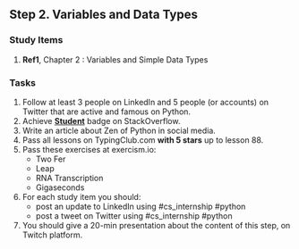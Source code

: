 ## Step 2. Variables and Data Types

### Study Items
  1. **Ref1**, Chapter 2 : Variables and Simple Data Types

### Tasks

  1. Follow at least 3 people on LinkedIn and 5 people (or accounts) on Twitter that are active and famous on Python.
  2. Achieve [**Student**](https://stackoverflow.com/help/badges/2/student) badge on StackOverflow.
  3. Write an article about Zen of Python in social media.
  4. Pass all lessons on TypingClub.com **with 5 stars** up to lesson 88.
  5. Pass these exercises at exercism.io:  
      - Two Fer  
      - Leap  
      - RNA Transcription  
      - Gigaseconds  
  6. For each study item you should:  
     - post an update to LinkedIn using #cs_internship #python  
     - post a tweet on Twitter using #cs_internship #python
  7. You should give a 20-min presentation about the content of this step, on Twitch platform.
